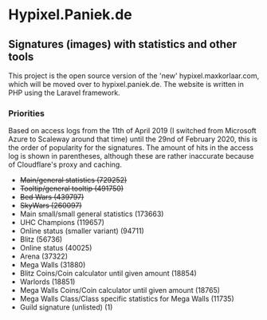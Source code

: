 # Hypixel.Paniek.de
## Signatures (images) with statistics and other tools

This project is the open source version of the 'new' hypixel.maxkorlaar.com, which will be moved over to hypixel.paniek.de.
The website is written in PHP using the Laravel framework.


### Priorities
Based on access logs from the 11th of April 2019 (I switched from Microsoft Azure to Scaleway around that time) until the 29nd of February 2020, this is the order of popularity for the signatures. The amount of hits in the access log is shown in parentheses, although these are rather inaccurate because of Cloudflare's proxy and caching.

* ~~Main/general statistics (729252)~~
* ~~Tooltip/general tooltip (491750)~~
* ~~Bed Wars (439797)~~
* ~~SkyWars (260097)~~
* Main small/small general statistics (173663)
* UHC Champions (119657)
* Online status (smaller variant) (94711)
* Blitz (56736)
* Online status (40025)
* Arena (37322)
* Mega Walls (31880)
* Blitz Coins/Coin calculator until given amount (18854)
* Warlords (18851)
* Mega Walls Coins/Coin calculator until given amount (18765)
* Mega Walls Class/Class specific statistics for Mega Walls (11735)
* Guild signature (unlisted) (1)
